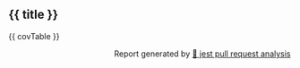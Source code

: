 <!-- jest pull request analysis -->
## {{ title }}

{{ covTable }}

<p align="right">Report generated by <a href="https://github.com/Manogel/jest-pr-analysis">🔭 jest pull request analysis</a></p>